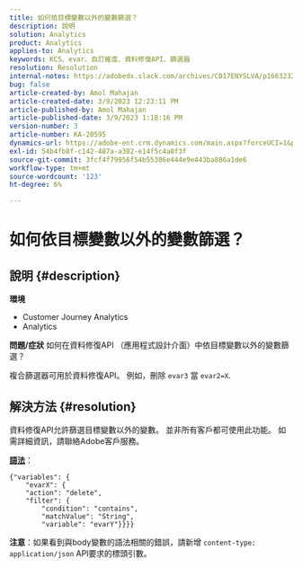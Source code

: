 ```yaml
---
title: 如何依目標變數以外的變數篩選？
description: 說明
solution: Analytics
product: Analytics
applies-to: Analytics
keywords: KCS、evar、自訂維度、資料修復API、篩選器
resolution: Resolution
internal-notes: https://adobedx.slack.com/archives/C017ENYSLVA/p1663232879048209
bug: false
article-created-by: Amol Mahajan
article-created-date: 3/9/2023 12:23:11 PM
article-published-by: Amol Mahajan
article-published-date: 3/9/2023 1:18:16 PM
version-number: 3
article-number: KA-20595
dynamics-url: https://adobe-ent.crm.dynamics.com/main.aspx?forceUCI=1&pagetype=entityrecord&etn=knowledgearticle&id=fc6af221-75be-ed11-83ff-6045bd006704
exl-id: 54b4fb8f-c142-487a-a382-e14f5c4a8f3f
source-git-commit: 3fcf4f79956f54b55386e444e9e443ba886a1de6
workflow-type: tm+mt
source-wordcount: '123'
ht-degree: 6%

---
```


# 如何依目標變數以外的變數篩選？

## 說明 {#description}

<b>環境</b>
- Customer Journey Analytics
- Analytics



<b>問題/症狀</b>
如何在資料修復API （應用程式設計介面）中依目標變數以外的變數篩選？

複合篩選器可用於資料修復API。 例如，刪除 `evar3` 當 `evar2=X`.


## 解決方法 {#resolution}

資料修復API允許篩選目標變數以外的變數。 並非所有客戶都可使用此功能。 如需詳細資訊，請聯絡Adobe客戶服務。<br>


<u><b>語法</b></u>：




```
{"variables": {
    "evarX": {
    "action": "delete",
    "filter": {
        "condition": "contains",
        "matchValue": "String",
        "variable": "evarY"}}}}
```






<b>注意</b>：如果看到與body變數的語法相關的錯誤，請新增 `content-type: application/json` API要求的標頭引數。
